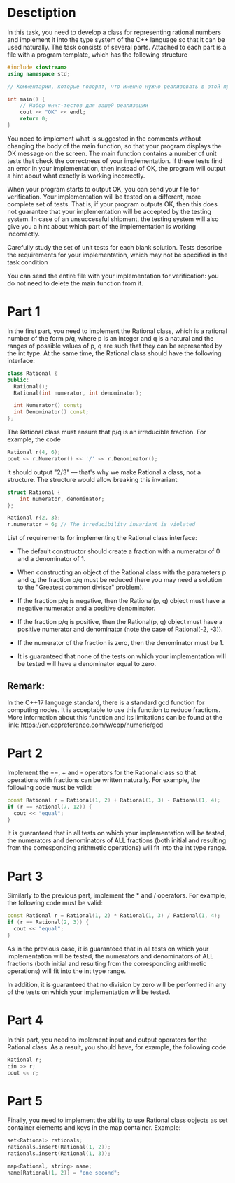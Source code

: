 # Desctiption

In this task, you need to develop a class for representing rational numbers and implement it into the type system of the C++ language so that it can be used naturally. The task consists of several parts. Attached to each part is a file with a program template, which has the following structure

```c++
#include <iostream>
using namespace std;

// Комментарии, которые говорят, что именно нужно реализовать в этой программе

int main() {
    // Набор юнит-тестов для вашей реализации
    cout << "OK" << endl;
    return 0;
}
```

You need to implement what is suggested in the comments without changing the body of the main function, so that your program displays the OK message on the screen. The main function contains a number of unit tests that check the correctness of your implementation. If these tests find an error in your implementation, then instead of OK, the program will output a hint about what exactly is working incorrectly.

When your program starts to output OK, you can send your file for verification. Your implementation will be tested on a different, more complete set of tests. That is, if your program outputs OK, then this does not guarantee that your implementation will be accepted by the testing system. In case of an unsuccessful shipment, the testing system will also give you a hint about which part of the implementation is working incorrectly.

Carefully study the set of unit tests for each blank solution. Tests describe the requirements for your implementation, which may not be specified in the task condition

You can send the entire file with your implementation for verification: you do not need to delete the main function from it.

# Part 1

In the first part, you need to implement the Rational class, which is a rational number of the form p/q, where p is an integer and q is a natural and the ranges of possible values of p, q are such that they can be represented by the int type. At the same time, the Rational class should have the following interface:

```c++
class Rational {
public:
  Rational();
  Rational(int numerator, int denominator);

  int Numerator() const;
  int Denominator() const;
};
```

The Rational class must ensure that p/q is an irreducible fraction. For example, the code

```c++
Rational r(4, 6);
cout << r.Numerator() << '/' << r.Denominator();
```

it should output "2/3" — that's why we make Rational a class, not a structure. The structure would allow breaking this invariant:

```c++
struct Rational {
    int numerator, denominator;
};

Rational r{2, 3};
r.numerator = 6; // The irreducibility invariant is violated
```

List of requirements for implementing the Rational class interface:

 - The default constructor should create a fraction with a numerator of 0 and a denominator of 1.

 - When constructing an object of the Rational class with the parameters p and q, the fraction p/q must be reduced (here you may need a solution to the "Greatest common divisor" problem).

 - If the fraction p/q is negative, then the Rational(p, q) object must have a negative numerator and a positive denominator.

 - If the fraction p/q is positive, then the Rational(p, q) object must have a positive numerator and denominator (note the case of Rational(-2, -3)).

 - If the numerator of the fraction is zero, then the denominator must be 1.

 - It is guaranteed that none of the tests on which your implementation will be tested will have a denominator equal to zero.

## Remark:
In the C++17 language standard, there is a standard gcd function for computing nodes. It is acceptable to use this function to reduce fractions. More information about this function and its limitations can be found at the link: https://en.cppreference.com/w/cpp/numeric/gcd


# Part 2

Implement the ==, + and - operators for the Rational class so that operations with fractions can be written naturally. For example, the following code must be valid:

```c++
const Rational r = Rational(1, 2) + Rational(1, 3) - Rational(1, 4);
if (r == Rational(7, 12)) {
  cout << "equal";
}
```

It is guaranteed that in all tests on which your implementation will be tested, the numerators and denominators of ALL fractions (both initial and resulting from the corresponding arithmetic operations) will fit into the int type range.

# Part 3
Similarly to the previous part, implement the * and / operators. For example, the following code must be valid:

```c++
const Rational r = Rational(1, 2) * Rational(1, 3) / Rational(1, 4);
if (r == Rational(2, 3)) {
  cout << "equal";
}
```

As in the previous case, it is guaranteed that in all tests on which your implementation will be tested, the numerators and denominators of ALL fractions (both initial and resulting from the corresponding arithmetic operations) will fit into the int type range.

In addition, it is guaranteed that no division by zero will be performed in any of the tests on which your implementation will be tested.

# Part 4

In this part, you need to implement input and output operators for the Rational class. As a result, you should have, for example, the following code

```c++
Rational r;
cin >> r;
cout << r;
```

# Part 5

Finally, you need to implement the ability to use Rational class objects as set container elements and keys in the map container. Example:

```c++
set<Rational> rationals;
rationals.insert(Rational(1, 2));
rationals.insert(Rational(1, 3));

map<Rational, string> name;
name[Rational(1, 2)] = "one second";
```